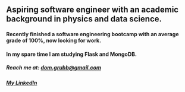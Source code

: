 ## Aspiring software engineer with an academic background in physics and data science.

#### Recently finished a software engineering bootcamp with an average grade of 100%, now looking for work.

#### In my spare time I am studying Flask and MongoDB.

##### Reach me at: dom.grubb@gmail.com
##### [My LinkedIn](https://www.linkedin.com/in/dominic-g-105409161/)

<!--
**domgrubb/domgrubb** is a ✨ _special_ ✨ repository because its `README.md` (this file) appears on your GitHub profile.

Here are some ideas to get you started:

- 🔭 I’m currently working on ...
- 🌱 I’m currently learning ...
- 👯 I’m looking to collaborate on ...
- 🤔 I’m looking for help with ...
- 💬 Ask me about ...
- 📫 How to reach me: ...
- 😄 Pronouns: ...
- ⚡ Fun fact: ...
-->
